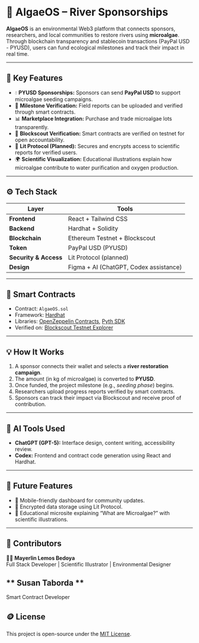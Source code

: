 # 🌿 AlgaeOS – River Sponsorships

**AlgaeOS** is an environmental Web3 platform that connects sponsors, researchers, and local communities to restore rivers using **microalgae**.  
Through blockchain transparency and stablecoin transactions (PayPal USD - PYUSD), users can fund ecological milestones and track their impact in real time.

---

## 🌱 Key Features

- 💧 **PYUSD Sponsorships:** Sponsors can send **PayPal USD** to support microalgae seeding campaigns.
- 🔬 **Milestone Verification:** Field reports can be uploaded and verified through smart contracts.
- 📊 **Marketplace Integration:** Purchase and trade microalgae lots transparently.
- 🧭 **Blockscout Verification:** Smart contracts are verified on testnet for open accountability.
- 🔐 **Lit Protocol (Planned):** Secures and encrypts access to scientific reports for verified users.
- 🌍 **Scientific Visualization:** Educational illustrations explain how microalgae contribute to water purification and oxygen production.

---

## ⚙️ Tech Stack

| Layer | Tools |
|-------|-------|
| **Frontend** | React + Tailwind CSS |
| **Backend** | Hardhat + Solidity |
| **Blockchain** | Ethereum Testnet + Blockscout |
| **Token** | PayPal USD (PYUSD) |
| **Security & Access** | Lit Protocol (planned) |
| **Design** | Figma + AI (ChatGPT, Codex assistance) |

---

## 🧩 Smart Contracts

- Contract: `AlgaeOS.sol`
- Framework: [Hardhat](https://hardhat.org)
- Libraries: [OpenZeppelin Contracts](https://docs.openzeppelin.com/contracts/), [Pyth SDK](https://docs.pyth.network/)
- Verified on: [Blockscout Testnet Explorer](https://blockscout.com)

---

## 💡 How It Works

1. A sponsor connects their wallet and selects a **river restoration campaign**.  
2. The amount (in kg of microalgae) is converted to **PYUSD**.  
3. Once funded, the project milestone (e.g., *seeding phase*) begins.  
4. Researchers upload progress reports verified by smart contracts.  
5. Sponsors can track their impact via Blockscout and receive proof of contribution.

---

## 🧠 AI Tools Used

- **ChatGPT (GPT-5):** Interface design, content writing, accessibility review.
- **Codex:** Frontend and contract code generation using React and Hardhat.

---

## 🧪 Future Features

- 📱 Mobile-friendly dashboard for community updates.  
- 🔐 Encrypted data storage using Lit Protocol.  
- 🎨 Educational microsite explaining “What are Microalgae?” with scientific illustrations.  

---

## 🤝 Contributors

👩‍🔬 **Mayerlin Lemos Bedoya**  
Full Stack Developer | Scientific Illustrator | Environmental Designer  

** Susan Taborda **
---
Smart Contract Developer

## 🪙 License
This project is open-source under the [MIT License](LICENSE).

